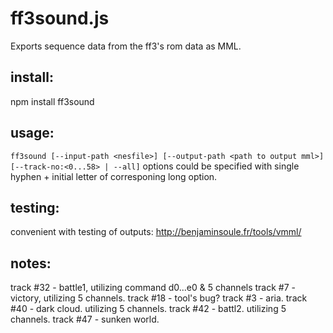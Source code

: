 # ff3sound.js
Exports sequence data from the ff3's rom data as MML.

## install:
npm install ff3sound

## usage:
`ff3sound [--input-path <nesfile>] [--output-path <path to output mml>] [--track-no:<0...58> | --all]`
options could be specified with single hyphen + initial letter of corresponing long option.

## testing:
convenient with testing of outputs:
http://benjaminsoule.fr/tools/vmml/

## notes:
track #32 - battle1, utilizing command d0...e0 & 5 channels
track #7 - victory, utilizing 5 channels.
track #18 - tool's bug?
track #3 - aria.
track #40 - dark cloud. utilizing 5 channels.
track #42 - battl2. utilizing 5 channels.
track #47 - sunken world.
